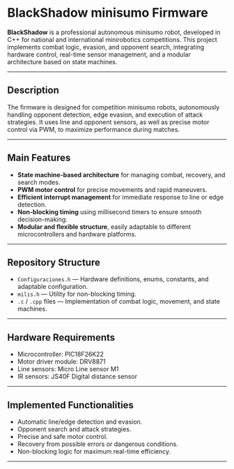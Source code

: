 # BlackShadow minisumo Firmware

**BlackShadow** is a professional autonomous minisumo robot, developed in C++ for national and international minirobotics competitions. This project implements combat logic, evasion, and opponent search, integrating hardware control, real-time sensor management, and a modular architecture based on state machines.

---

## Description

The firmware is designed for competition minisumo robots, autonomously handling opponent detection, edge evasion, and execution of attack strategies. It uses line and opponent sensors, as well as precise motor control via PWM, to maximize performance during matches.

---

## Main Features

- **State machine-based architecture** for managing combat, recovery, and search modes.
- **PWM motor control** for precise movements and rapid maneuvers.
- **Efficient interrupt management** for immediate response to line or edge detection.
- **Non-blocking timing** using millisecond timers to ensure smooth decision-making.
- **Modular and flexible structure**, easily adaptable to different microcontrollers and hardware platforms.

---

## Repository Structure

- `Configuraciones.h` — Hardware definitions, enums, constants, and adaptable configuration.
- `milis.h` — Utility for non-blocking timing.
- `.c` / `.cpp` files — Implementation of combat logic, movement, and state machines.

---

## Hardware Requirements

- Microcontroller: PIC18F26K22
- Motor driver module: DRV8871
- Line sensors: Micro Line sensor M1
- IR sensors: JS40F Digital distance sensor

---

## Implemented Functionalities

- Automatic line/edge detection and evasion.
- Opponent search and attack strategies.
- Precise and safe motor control.
- Recovery from possible errors or dangerous conditions.
- Non-blocking logic for maximum real-time efficiency.

---
